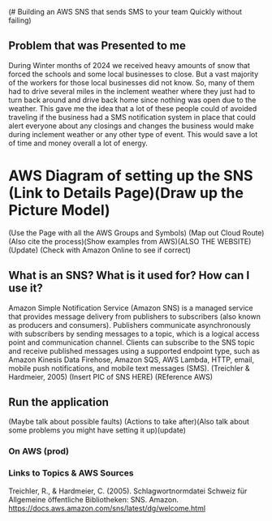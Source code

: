 (# Building an AWS SNS that sends SMS to your team Quickly without failing)

## Problem that was Presented to me

During Winter months of 2024 we received heavy amounts of snow that forced the schools and some local businesses to close. But a vast majority of the workers for those local businesses did not know. So, many of them had to drive several miles in the inclement weather where they just had to turn back around and drive back home since nothing was open due to the weather. This gave me the idea that a lot of these people could of avoided traveling if the business had a SMS notification system in place that could alert everyone about any closings and changes the business would make during inclement weather or any other type of event. This would save a lot of time and money overall a lot of energy.

# AWS Diagram of setting up the SNS (Link to Details Page)(Draw up the Picture Model)

(Use the Page with all the AWS Groups and Symbols) (Map out Cloud Route) (Also cite the process)(Show examples from AWS)(ALSO THE WEBSITE)(Update) (Check with Amazon Online to see if correct)

## What is an SNS? What is it used for? How can I use it?

Amazon Simple Notification Service (Amazon SNS) is a managed service that provides message delivery from publishers to subscribers (also known as producers and consumers). Publishers communicate asynchronously with subscribers by sending messages to a topic, which is a logical access point and communication channel. Clients can subscribe to the SNS topic and receive published messages using a supported endpoint type, such as Amazon Kinesis Data Firehose, Amazon SQS, AWS Lambda, HTTP, email, mobile push notifications, and mobile text messages (SMS). (Treichler & Hardmeier, 2005) (Insert PIC of SNS HERE) (REference AWS)

## Run the application 

(Maybe talk about possible faults) (Actions to take after)(Also talk about some problems you might have setting it up)(update)



### On AWS (prod)


### Links to Topics & AWS Sources

Treichler, R., & Hardmeier, C. (2005). Schlagwortnormdatei Schweiz für Allgemeine öffentliche Bibliotheken: SNS. Amazon. https://docs.aws.amazon.com/sns/latest/dg/welcome.html 

